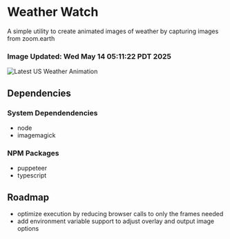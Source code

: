 # Weather Watch

A simple utility to create animated images of weather by capturing images from zoom.earth

### Image Updated: Wed May 14 05:11:22 PDT 2025

![Latest US Weather Animation](animations/2025-05-14.webp)

## Dependencies
### System Dependendencies
* node
* imagemagick
### NPM Packages
* puppeteer
* typescript

## Roadmap
* optimize execution by reducing browser calls to only the frames needed
* add environment variable support to adjust overlay and output image options
